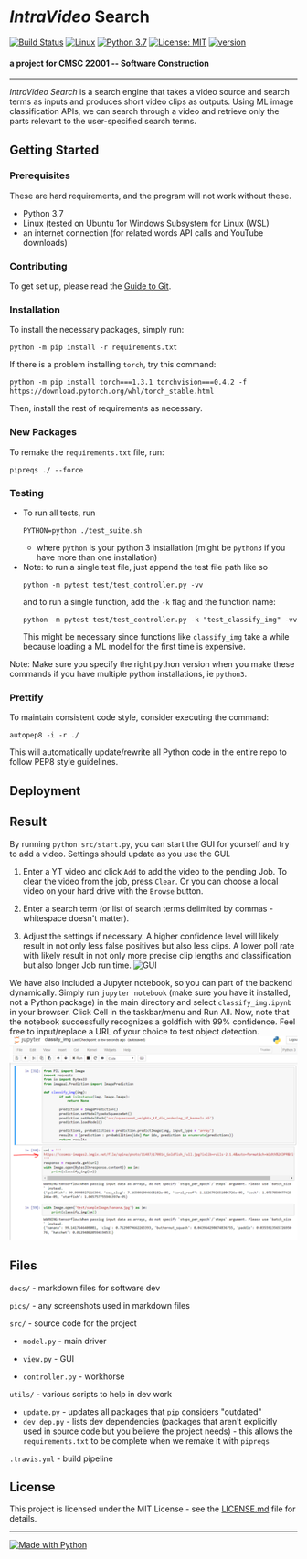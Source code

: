 # ***IntraVideo*** **Search**
[![Build Status](https://travis-ci.org/suchak1/intravideo_search.png?branch=master)](https://travis-ci.org/suchak1/intravideo_search)
[![Linux](https://img.shields.io/badge/os-Linux-1f425f.svg)](https://ubuntu.com/download/desktop)
[![Python 3.7](https://img.shields.io/badge/python-3.7-red.svg)](https://www.python.org/downloads/release/python-370/)
[![License: MIT](https://img.shields.io/badge/License-MIT-yellow.svg)](LICENSE.md)
[![version](https://img.shields.io/github/v/tag/suchak1/intravideo_search)](https://github.com/suchak1/intravideo_search/tags)
#### a project for CMSC 22001 -- Software Construction
***
*IntraVideo Search* is a search engine that takes a video source and search terms as inputs and produces short video clips as outputs. Using ML image classification APIs, we can search through a video and retrieve only the parts relevant to the user-specified search terms.

## Getting Started

### Prerequisites

<!---Obtain a free API key.--->
These are hard requirements, and the program will not work without these.
- Python 3.7
- Linux (tested on Ubuntu 1or Windows Subsystem for Linux (WSL)
- an internet connection (for related words API calls and YouTube downloads)

### Contributing

To get set up, please read the [Guide to Git](docs/GUIDE_TO_GIT.md).


### Installation

To install the necessary packages, simply run:
```
python -m pip install -r requirements.txt
```

If there is a problem installing `torch`, try this command:

```
python -m pip install torch===1.3.1 torchvision===0.4.2 -f https://download.pytorch.org/whl/torch_stable.html
```

Then, install the rest of requirements as necessary.

### New Packages

To remake the `requirements.txt` file, run:
```
pipreqs ./ --force
```

### Testing

- To run all tests, run
    ```
    PYTHON=python ./test_suite.sh
    ```
    - where `python` is your python 3 installation (might be `python3` if you have more than one installation)
- Note: to run a single test file, just append the test file path like so
    ```
    python -m pytest test/test_controller.py -vv
    ```
    and to run a single function, add the `-k` flag and the function name:
    ```
    python -m pytest test/test_controller.py -k "test_classify_img" -vv
    ```
    This might be necessary since functions like `classify_img` take a while because loading a ML model for the first time is expensive.

Note: Make sure you specify the right python version when you make these commands if you have multiple python installations, ie `python3`.

### Prettify

To maintain consistent code style, consider executing the command:

```
autopep8 -i -r ./
```

This will automatically update/rewrite all Python code in the entire repo to follow PEP8 style guidelines.

## Deployment


## Result

By running `python src/start.py`, you can start the GUI for yourself and try to add a video. Settings should update as you use the GUI.

1. Enter a YT video and click `Add` to add the video to the pending Job. To clear the video from the job, press `Clear`. Or you can choose a local video on your hard drive with the `Browse` button.

2. Enter a search term (or list of search terms delimited by commas - whitespace doesn't matter).

3. Adjust the settings if necessary. A higher confidence level will likely result in not only less false positives but also less clips. A lower poll rate with likely result in not only more precise clip lengths and classification but also longer Job run time.
![GUI](pics/gui_v2_working.PNG)

We have also included a Jupyter notebook, so you can part of the backend dynamically.
Simply run `jupyter notebook` (make sure you have it installed, not a Python package) in the main directory and select `classify_img.ipynb` in your browser. Click Cell in the taskbar/menu and Run All. Now, note that the notebook successfully recognizes a goldfish with 99% confidence. Feel free to input/replace a URL of your choice to test object detection. ![classify_img](pics/classify_img.PNG)

## Files

```docs/``` - markdown files for software dev

```pics/``` - any screenshots used in markdown files

```src/``` - source code for the project

- ```model.py``` - main driver


- ```view.py``` - GUI

- ```controller.py``` - workhorse

```utils/``` - various scripts to help in dev work

- ```update.py``` - updates all packages that `pip` considers "outdated"
- ```dev_dep.py``` - lists dev dependencies (packages that aren't explicitly used in source code but you believe the project needs) - this allows the `requirements.txt` to be complete when we remake it with `pipreqs`

```.travis.yml``` - build pipeline



## License
This project is licensed under the MIT License - see the [LICENSE.md](LICENSE.md)
 file for details.

***

[![Made with Python](https://forthebadge.com/images/badges/made-with-python.svg)](https://www.python.org/)

<!---
<<[![made-with-python](https://img.shields.io/badge/Made%20with-Python-1f425f.svg)](https://www.python.org/)>>
--->
